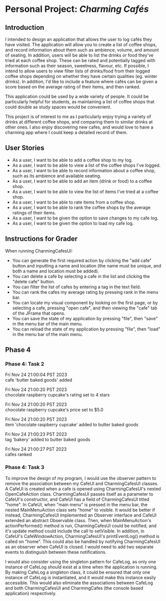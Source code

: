 # Personal Project: *Charming Cafés*

## Introduction

I intended to design an application that allows the user to log cafés they have visited.
The application will allow you to create a list of coffee shops, and record information about them such as ambience, 
volume, and amount of seating. In addition, users will be able to list the drinks or food they've tried at each 
coffee shop. These can be rated and potentially tagged with information such as their season, sweetness, flavour, 
etc. If possible, I intend to allow users to view filter lists of drinks/food from their logged coffee shops
depending on whether they have certain qualities (eg. winter drinks). In addition, I'd like to include a feature 
where cafés can be given a score based on the average rating of their items, and then ranked. 

This application could be used by a wide variety of people. It could be particularly helpful for students, as 
maintaining a list of coffee shops that could double as study spaces would be convenient.

This project is of interest to me as I particularly enjoy trying a variety of drinks at different coffee shops,
and comparing them to similar drinks at other ones. I also enjoy discovering new cafes, and would love to have
a charming app where I could keep a detailed record of them.

## User Stories

- As a user, I want to be able to add a coffee shop to my log.
- As a user, I want to be able to view a list of the coffee shops I've logged.
- As a user, I want to be able to record information about a coffee shop, such as its ambience and available seating.
- As a user, I want to be able to add an item (drink or food) to a coffee shop.
- As a user, I want to be able to view the list of items I've tried at a coffee shop.
- As a user, I want to be able to rate items from a coffee shop.
- As a user, I want to be able to rank the coffee shops by the average ratings of their items.
- As a user, I want to be given the option to save changes to my cafe log.
- As a user, I want to be given the option to load my cafe log.

## Instructions for Grader
When running CharmingCafesUI:
- You can generate the first required action by clicking the "add cafe" button and inputting a name and location
  (the name must be unique, and both a name and location must be added).
- You can delete a cafe by selecting a cafe in the list and clicking the "delete cafe" button.
- You can filter the list of cafes by entering a tag in the text field.
- You can rank the cafes my average rating by pressing rank in the menu bar.
- You can locate my visual component by looking on the first page, or by selecting a cafe, pressing "open cafe",
  and then viewing the "cafe" tab of the JFrame that opens.
- You can save the state of my application by pressing "file", then "save" in the menu bar of the main menu.
- You can reload the state of my application by pressing "file", then "load" in the menu bar of the main menu.

## Phase 4

### Phase 4: Task 2

Fri Nov 24 21:00:04 PST 2023 <br>
cafe 'butter baked goods' added

Fri Nov 24 21:00:20 PST 2023 <br>
chocolate raspberry cupcake's rating set to 4 stars

Fri Nov 24 21:00:20 PST 2023 <br>
chocolate raspberry cupcake's price set to $5.0

Fri Nov 24 21:00:20 PST 2023 <br>
item 'chocolate raspberry cupcake' added to butter baked goods

Fri Nov 24 21:00:23 PST 2023 <br>
tag 'bakery' added to butter baked goods

Fri Nov 24 21:00:27 PST 2023 <br>
cafes ranked

### Phase 4: Task 3
To improve the design of my program, I would use the observer pattern to remove the association between my CafeUI and 
CharmingCafesUI classes. A CafeUI is created when a cafe is opened using CharmingCafesUI's nested OpenCafeAction class.
CharmingCafesUI passes itself as a parameter to CafeUI's constructor, and CafeUI has a field of CharmingCafesUI titled
"home". In CafeUI, when "main menu" is pressed in the menu bar, the nested MainMenuAction class sets "home" to visible.
It would be better if instead, CharmingCafesUI implemented an Observer interface and CafeUI extended an abstract 
Observable class. Then, when MainMenuAction's actionPerformed() method is run, CharmingCafesUI could be notified, and 
it's update method could include the call to setVisible. In addition, in CafeUI's CafeWindowAction, CharmingCafesUI's 
printEventLog() method is called on "home". This could also be handled by notifying CharmingCafesUI as an observer
when CafeUI is closed. I would need to add two separate events to distinguish between these notifications. 

I would also consider using the singleton pattern for CafeLog, as only one instance of CafeLog should exist at a time
when the application is running. By making CafeLog a singleton class, it could be ensured that only one instance of 
CafeLog is instantiated, and it would make this instance easily accessible. This would also eliminate the associations
between CafeLog and both CharmingCafesUI and CharmingCafes (the console based application) respectively.